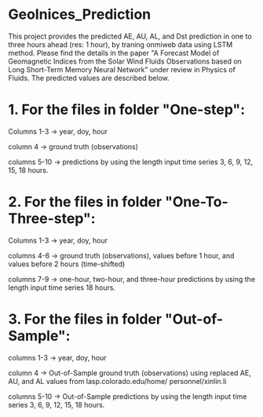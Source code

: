 # GeoInices_Prediction
This project provides the predicted AE, AU, AL, and Dst prediction in one to three hours ahead (res: 1 hour), by traning onmiweb data using LSTM method.
Please find the details in the paper "A Forecast Model of Geomagnetic Indices from the Solar Wind Fluids Observations based on Long Short-Term Memory Neural Network" under review in Physics of Fluids.
The predicted values are described below.
# 1. For the files in folder "One-step":
   Columns 1-3 -> year, doy, hour 
   
   column 4   -> ground truth (observations)
   
   columns 5-10 -> predictions by using the length input time series 3, 6, 9, 12, 15, 18 hours.
   
# 2. For the files in folder "One-To-Three-step":
   Columns 1-3 -> year, doy, hour
   
   columns 4-6 -> ground truth (observations), values before 1 hour, and values before 2 hours (time-shifted)
   
   columns 7-9 -> one-hour, two-hour, and three-hour predictions by using the length input time series 18 hours.
   
# 3. For the files in folder "Out-of-Sample":
   columns 1-3 -> year, doy, hour
   
   column 4   -> Out-of-Sample ground truth (observations) using replaced AE, AU, and AL values from lasp.colorado.edu/home/ personnel/xinlin.li
   
   columns 5-10 -> Out-of-Sample predictions by using the length input time series 3, 6, 9, 12, 15, 18 hours.
   
